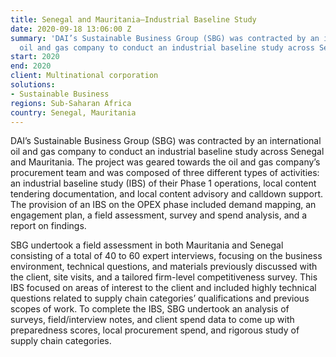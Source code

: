 ```yaml
---
title: Senegal and Mauritania—Industrial Baseline Study
date: 2020-09-18 13:06:00 Z
summary: 'DAI’s Sustainable Business Group (SBG) was contracted by an international
  oil and gas company to conduct an industrial baseline study across Senegal and Mauritania. '
start: 2020
end: 2020
client: Multinational corporation
solutions:
- Sustainable Business
regions: Sub-Saharan Africa
country: Senegal, Mauritania
---
```


DAI’s Sustainable Business Group (SBG) was contracted by an international oil and gas company to conduct an industrial baseline study across Senegal and Mauritania. The project was geared towards the oil and gas company’s procurement team and was composed of three different types of activities: an industrial baseline study (IBS) of their Phase 1 operations, local content tendering documentation, and local content advisory and calldown support. The provision of an IBS on the OPEX phase included demand mapping, an engagement plan, a field assessment, survey and spend analysis, and a report on findings. 

SBG undertook a field assessment in both Mauritania and Senegal consisting of a total of 40 to 60 expert interviews, focusing on the business environment, technical questions, and materials previously discussed with the client, site visits, and a tailored firm-level competitiveness survey. This IBS focused on areas of interest to the client and included highly technical questions related to supply chain categories’ qualifications and previous scopes of work. To complete the IBS, SBG undertook an analysis of surveys, field/interview notes, and client spend data to come up with preparedness scores, local procurement spend, and rigorous study of supply chain categories. 